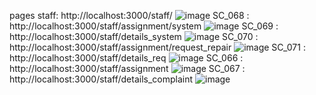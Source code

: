 pages staff: http://localhost:3000/staff/
![image](https://github.com/user-attachments/assets/67ba352f-94d4-48f8-9512-0186f3a7d3ac)
SC_068 : http://localhost:3000/staff/assignment/system
![image](https://github.com/user-attachments/assets/41641f7c-f062-42ec-a2f6-a51213e8aa5b)
SC_069 :  http://localhost:3000/staff/details_system
![image](https://github.com/user-attachments/assets/054d5d3c-33b3-435b-bc53-ce769905bd33)
SC_070 : http://localhost:3000/staff/assignment/request_repair
![image](https://github.com/user-attachments/assets/b0f872d1-ed6f-47c5-bc89-ff10dfa97031)
SC_071 : http://localhost:3000/staff/details_req
![image](https://github.com/user-attachments/assets/fd3c888d-4ec8-4cee-af34-8d5fd8194ce0)
SC_066 : http://localhost:3000/staff/assignment
![image](https://github.com/user-attachments/assets/6e840ac9-8302-4123-a101-36425d179f66)
SC_067 : http://localhost:3000/staff/details_complaint
![image](https://github.com/user-attachments/assets/5d1e89c5-9737-4d40-a81a-52b7f2c6633b)








